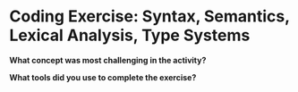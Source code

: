 # Coding Exercise: Syntax, Semantics, Lexical Analysis, Type Systems


**What concept was most challenging in the activity?**

**What tools did you use to complete the exercise?**
